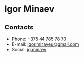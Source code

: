 # Igor Minaev
## Contacts
 * Phone: +375 44 785 78 70
 * E-mail: igor.minayeu@gmail.com
 * Social: [ig.minaev](https://vk.com/ig.minaev)
